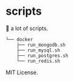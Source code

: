 # scripts

🚀 a lot of scripts.

```
└── docker
    ├── run_mongodb.sh
    ├── run_mysql.sh
    ├── run_postgres.sh
    └── run_redis.sh
```

MIT License.